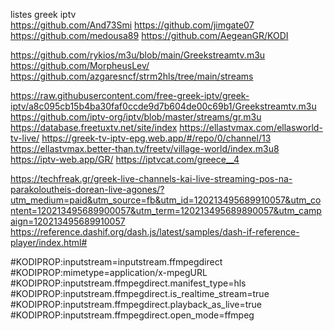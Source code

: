 listes greek iptv  
https://github.com/And73Smi
https://github.com/jimgate07
https://github.com/medousa89
https://github.com/AegeanGR/KODI

https://github.com/rykios/m3u/blob/main/Greekstreamtv.m3u
https://github.com/MorpheusLev/
https://github.com/azgaresncf/strm2hls/tree/main/streams

https://raw.githubusercontent.com/free-greek-iptv/greek-iptv/a8c095cb15b4ba30faf0ccde9d7b604de00c69b1/Greekstreamtv.m3u
https://github.com/iptv-org/iptv/blob/master/streams/gr.m3u
https://database.freetuxtv.net/site/index
https://ellastvmax.com/ellasworld-tv-live/
https://greek-tv-iptv-epg.web.app/#/repo/0/channel/13
https://ellastvmax.better-than.tv/freetv/village-world/index.m3u8
https://iptv-web.app/GR/
https://iptvcat.com/greece__4


https://techfreak.gr/greek-live-channels-kai-live-streaming-pos-na-parakoloutheis-dorean-live-agones/?utm_medium=paid&utm_source=fb&utm_id=120213495689910057&utm_content=120213495689900057&utm_term=120213495689890057&utm_campaign=120213495689910057
https://reference.dashif.org/dash.js/latest/samples/dash-if-reference-player/index.html#


#KODIPROP:inputstream=inputstream.ffmpegdirect
#KODIPROP:mimetype=application/x-mpegURL
#KODIPROP:inputstream.ffmpegdirect.manifest_type=hls
#KODIPROP:inputstream.ffmpegdirect.is_realtime_stream=true
#KODIPROP:inputstream.ffmpegdirect.playback_as_live=true
#KODIPROP:inputstream.ffmpegdirect.open_mode=ffmpeg

